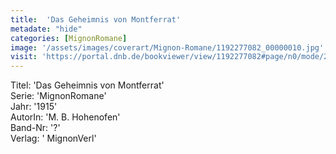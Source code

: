```yaml
---
title:  'Das Geheimnis von Montferrat'
metadate: "hide"
categories: [MignonRomane]
image: '/assets/images/coverart/Mignon-Romane/1192277082_00000010.jpg'
visit: 'https://portal.dnb.de/bookviewer/view/1192277082#page/n0/mode/2up'
---
```

Titel: 'Das Geheimnis von Montferrat' <br>
Serie: 'MignonRomane' <br>
Jahr: '1915' <br>
AutorIn: 'M. B. Hohenofen' <br>
Band-Nr: '?' <br>
Verlag: ' MignonVerl'